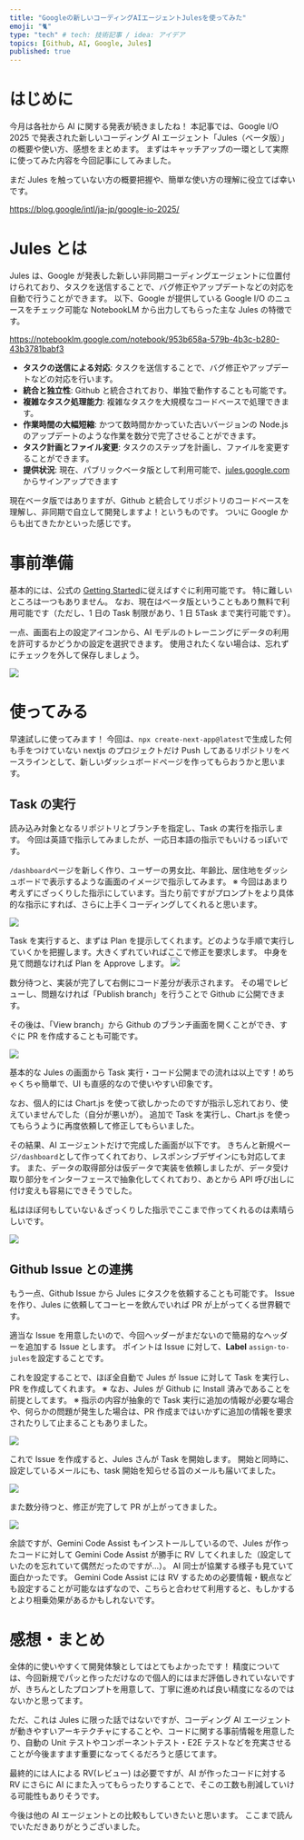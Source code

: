 ```yaml
---
title: "Googleの新しいコーディングAIエージェントJulesを使ってみた"
emoji: "🐈"
type: "tech" # tech: 技術記事 / idea: アイデア
topics: [Github, AI, Google, Jules]
published: true
---
```


# はじめに

今月は各社から AI に関する発表が続きましたね！
本記事では、Google I/O 2025 で発表された新しいコーディング AI エージェント「Jules（ベータ版）」の概要や使い方、感想をまとめます。
まずはキャッチアップの一環として実際に使ってみた内容を今回記事にしてみました。

まだ Jules を触っていない方の概要把握や、簡単な使い方の理解に役立てば幸いです。

https://blog.google/intl/ja-jp/google-io-2025/

# Jules とは

Jules は、Google が発表した新しい非同期コーディングエージェントに位置付けられており、タスクを送信することで、バグ修正やアップデートなどの対応を自動で行うことができます。
以下、Google が提供している Google I/O のニュースをチェック可能な NotebookLM から出力してもらった主な Jules の特徴です。

https://notebooklm.google.com/notebook/953b658a-579b-4b3c-b280-43b3781babf3

- **タスクの送信による対応**: タスクを送信することで、バグ修正やアップデートなどの対応を行います。
- **統合と独立性**: Github と統合されており、単独で動作することも可能です。
- **複雑なタスク処理能力**: 複雑なタスクを大規模なコードベースで処理できます。
- **作業時間の大幅短縮**: かつて数時間かかっていた古いバージョンの Node.js のアップデートのような作業を数分で完了させることができます。
- **タスク計画とファイル変更**: タスクのステップを計画し、ファイルを変更することができます。
- **提供状況**: 現在、パブリックベータ版として利用可能で、[jules.google.com](https://jules.google.com/) からサインアップできます

現在ベータ版ではありますが、Github と統合してリポジトリのコードベースを理解し、非同期で自立して開発しますよ！というものです。
ついに Google からも出てきたかといった感じです。

# 事前準備

基本的には、公式の [Getting Started](https://jules.google/docs)に従えばすぐに利用可能です。
特に難しいところは一つもありません。
なお、現在はベータ版ということもあり無料で利用可能です（ただし、1 日の Task 制限があり、1 日 5Task まで実行可能です）。

一点、画面右上の設定アイコンから、AI モデルのトレーニングにデータの利用を許可するかどうかの設定を選択できます。
使用されたくない場合は、忘れずにチェックを外して保存しましょう。

![](/images/64b0de9ed4a634/jules.google.com_settings.png)

# 使ってみる

早速試しに使ってみます！
今回は、`npx create-next-app@latest`で生成した何も手をつけていない nextjs のプロジェクトだけ Push してあるリポジトリをベースラインとして、新しいダッシュボードページを作ってもらおうかと思います。

## Task の実行

読み込み対象となるリポジトリとブランチを指定し、Task の実行を指示します。
今回は英語で指示してみましたが、一応日本語の指示でもいけるっぽいです。

`/dashboard`ページを新しく作り、ユーザーの男女比、年齢比、居住地をダッシュボードで表示するような画面のイメージで指示してみます。
※ 今回はあまり考えずにざっくりした指示にしています。当たり前ですがプロンプトをより具体的な指示にすれば、さらに上手くコーディングしてくれると思います。

![](/images/64b0de9ed4a634/jules.google.com_task_1.png)

Task を実行すると、まずは Plan を提示してくれます。どのような手順で実行していくかを把握します。大きくずれていればここで修正を要求します。
中身を見て問題なければ Plan を Approve します。
![](/images/64b0de9ed4a634/jules.google.com_task_2.png)

数分待つと、実装が完了して右側にコード差分が表示されます。
その場でレビューし、問題なければ「Publish branch」を行うことで Github に公開できます。

その後は、「View branch」から Github のブランチ画面を開くことができ、すぐに PR を作成することも可能です。

![](/images/64b0de9ed4a634/jules.google.com_task_3.png)

基本的な Jules の画面から Task 実行・コード公開までの流れは以上です！めちゃくちゃ簡単で、UI も直感的なので使いやすい印象です。

なお、個人的には Chart.js を使って欲しかったのですが指示し忘れており、使えていませんでした（自分が悪いが）。
追加で Task を実行し、Chart.js を使ってもらうように再度依頼して修正してもらいました。

その結果、AI エージェントだけで完成した画面が以下です。
きちんと新規ページ`/dashboard`として作ってくれており、レスポンシブデザインにも対応してます。
また、データの取得部分は仮データで実装を依頼しましたが、データ受け取り部分をインターフェースで抽象化してくれており、あとから API 呼び出しに付け変えも容易にできそうでした。

私はほぼ何もしていない＆ざっくりした指示でここまで作ってくれるのは素晴らしいです。

![](/images/64b0de9ed4a634/localhost_dashboard.png)

## Github Issue との連携

もう一点、Github Issue から Jules にタスクを依頼することも可能です。
Issue を作り、Jules に依頼してコーヒーを飲んでいれば PR が上がってくる世界観です。

適当な Issue を用意したいので、今回ヘッダーがまだないので簡易的なヘッダーを追加する Issue とします。
ポイントは Issue に対して、**Label** `assign-to-jules`を設定することです。

これを設定することで、ほぼ全自動で Jules が Issue に対して Task を実行し、PR を作成してくれます。
※ なお、Jules が Github に Install 済みであることを前提としてます。
※ 指示の内容が抽象的で Task 実行に追加の情報が必要な場合や、何らかの問題が発生した場合は、PR 作成まではいかずに追加の情報を要求されたりして止まることもありました。

![](/images/64b0de9ed4a634/github.com_yuuLab_agent-test_issues_new_1.png)

これで Issue を作成すると、Jules さんが Task を開始します。
開始と同時に、設定しているメールにも、task 開始を知らせる旨のメールも届いてました。

![](/images/64b0de9ed4a634/github.com_yuuLab_agent-test_issues_new_2.png)

また数分待つと、修正が完了して PR が上がってきました。

![](/images/64b0de9ed4a634/github.com_yuuLab_agent-test_pull_1.png)

余談ですが、Gemini Code Assist もインストールしているので、Jules が作ったコードに対して Gemini Code Assist が勝手に RV してくれました（設定していたのを忘れていて偶然だったのですが...）。
AI 同士が協業する様子も見ていて面白かったです。
Gemini Code Assist には RV するための必要情報・観点なども設定することが可能なはずなので、こちらと合わせて利用すると、もしかするとより相乗効果があるかもしれないです。

# 感想・まとめ

全体的に使いやすくて開発体験としてはとてもよかったです！
精度については、今回新規でパッと作っただけなので個人的にはまだ評価しきれていないですが、きちんとしたプロンプトを用意して、丁寧に進めれば良い精度になるのではないかと思ってます。

ただ、これは Jules に限った話ではないですが、コーディング AI エージェントが動きやすいアーキテクチャにすることや、コードに関する事前情報を用意したり、自動の Unit テストやコンポーネントテスト・E2E テストなどを充実させることが今後ますます重要になってくるだろうと感じてます。

最終的には人による RV(レビュー) は必要ですが、AI が作ったコードに対する RV にさらに AI にまた入ってもらったりすることで、そこの工数も削減していける可能性もありそうです。

今後は他の AI エージェントとの比較もしていきたいと思います。
ここまで読んでいただきありがとうございました。
